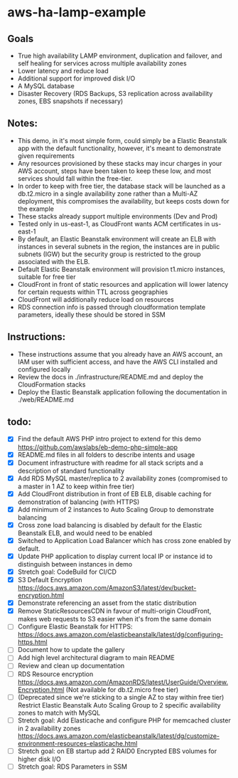 # aws-ha-lamp-example

## Goals
- True high availability LAMP environment, duplication and failover, and self healing for services across multiple availability zones
- Lower latency and reduce load
- Additional support for improved disk I/O
- A MySQL database
- Disaster Recovery (RDS Backups, S3 replication across availability zones, EBS snapshots if necessary)

## Notes:
- This demo, in it's most simple form, could simply be a Elastic Beanstalk app with the default functionality, however, it's meant to demonstrate given requirements
- Any resources provisioned by these stacks may incur charges in your AWS account, steps have been taken to keep these low, and most services should fall within the free-tier.
- In order to keep with free tier, the database stack will be launched as a db.t2.micro in a single availability zone rather than a Multi-AZ deployment, this compromises the availability, but keeps costs down for the example
- These stacks already support multiple environments (Dev and Prod)
- Tested only in us-east-1, as CloudFront wants ACM certificates in us-east-1
- By default, an Elastic Beanstalk environment will create an ELB with instances in several subnets in the region, the instances are in public subnets (IGW) but the security group is restricted to the group associated with the ELB.
- Default Elastic Beanstalk environment will provision t1.micro instances, suitable for free tier
- CloudFront in front of static resources and application will lower latency for certain requests within TTL across geographies
- CloudFront will additionally reduce load on resources  
- RDS connection info is passed through cloudformation template parameters, ideally these should be stored in SSM

## Instructions:

- These instructions assume that you already have an AWS account, an IAM user with sufficient access, and have the AWS CLI installed and configured locally
- Review the docs in ./infrastructure/README.md and deploy the CloudFormation stacks
- Deploy the Elastic Beanstalk application following the documentation in ./web/README.md

## todo:

- [x] Find the default AWS PHP intro project to extend for this demo https://github.com/awslabs/eb-demo-php-simple-app
- [x] README.md files in all folders to describe intents and usage
- [x] Document infrastructure with readme for all stack scripts and a description of standard functionality
- [x] Add RDS MySQL master/replica to 2 availability zones (compromised to a master in 1 AZ to keep within free tier)
- [x] Add CloudFront distribution in front of EB ELB, disable caching for demonstration of balancing (with HTTPS)
- [x] Add minimum of 2 instances to Auto Scaling Group to demonstrate balancing
- [x] Cross zone load balancing is disabled by default for the Elastic Beanstalk ELB, and would need to be enabled
- [x] Switched to Application Load Balancer which has cross zone enabled by default.
- [x] Update PHP application to display current local IP or instance id to distinguish between instances in demo
- [x] Stretch goal: CodeBuild for CI/CD
- [x] S3 Default Encryption https://docs.aws.amazon.com/AmazonS3/latest/dev/bucket-encryption.html
- [x] Demonstrate referencing an asset from the static distribution
- [x] Remove StaticResourcesCDN in favour of multi-origin CloudFront, makes web requests to S3 easier when it's from the same domain
- [ ] Configure Elastic Beanstalk for HTTPS: https://docs.aws.amazon.com/elasticbeanstalk/latest/dg/configuring-https.html
- [ ] Document how to update the gallery
- [ ] Add high level architectural diagram to main README
- [ ] Review and clean up documentation
- [ ] RDS Resource encryption https://docs.aws.amazon.com/AmazonRDS/latest/UserGuide/Overview.Encryption.html (Not available for db.t2.micro free tier)
- [ ] (Deprecated since we're sticking to a single AZ to stay within free tier) Restrict Elastic Beanstalk Auto Scaling Group to 2 specific availability zones to match with MySQL
- [ ] Stretch goal: Add Elasticache and configure PHP for memcached cluster in 2 availability zones https://docs.aws.amazon.com/elasticbeanstalk/latest/dg/customize-environment-resources-elasticache.html
- [ ] Stretch goal: on EB startup add 2 RAID0 Encrypted EBS volumes for higher disk I/O
- [ ] Stretch goal: RDS Parameters in SSM

